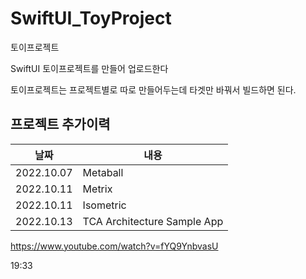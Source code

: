 # SwiftUI_ToyProject

토이프로젝트

SwiftUI 토이프로젝트를 만들어 업로드한다

토이프로젝트는 프로젝트별로 따로 만들어두는데 타겟만 바꿔서 빌드하면 된다.

## 프로젝트 추가이력

| 날짜  | 내용 |
| ------ | ------ |
| 2022.10.07 | Metaball |
| 2022.10.11 | Metrix |
| 2022.10.11 | Isometric |
| 2022.10.13 | TCA Architecture Sample App |

https://www.youtube.com/watch?v=fYQ9YnbvasU

19:33





